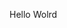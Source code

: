 Hello Wolrd




























































































































































































































































































































































































































































































































































































































































































































































































































































































































































































































































































































































































































































































































































































































































































































































































































































































































































































































































































































































































































































































































































































































































































































































































































































































































































































































































































































































































































































































































































































































































































































































































































